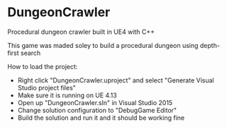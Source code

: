 # DungeonCrawler
Procedural dungeon crawler built in UE4 with C++

This game was maded soley to build a procedural dungeon using depth-first search

How to load the project:
- Right click "DungeonCrawler.uproject" and select "Generate Visual Studio project files"
- Make sure it is running on UE 4.13
- Open up "DungeonCrawler.sln" in Visual Studio 2015
- Change solution configuration to "DebugGame Editor"
- Build the solution and run it and it should be working fine
